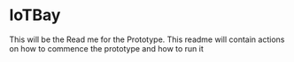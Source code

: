 # IoTBay

This will be the Read me for the Prototype. This readme will contain actions on how to commence the prototype and how to run it 
